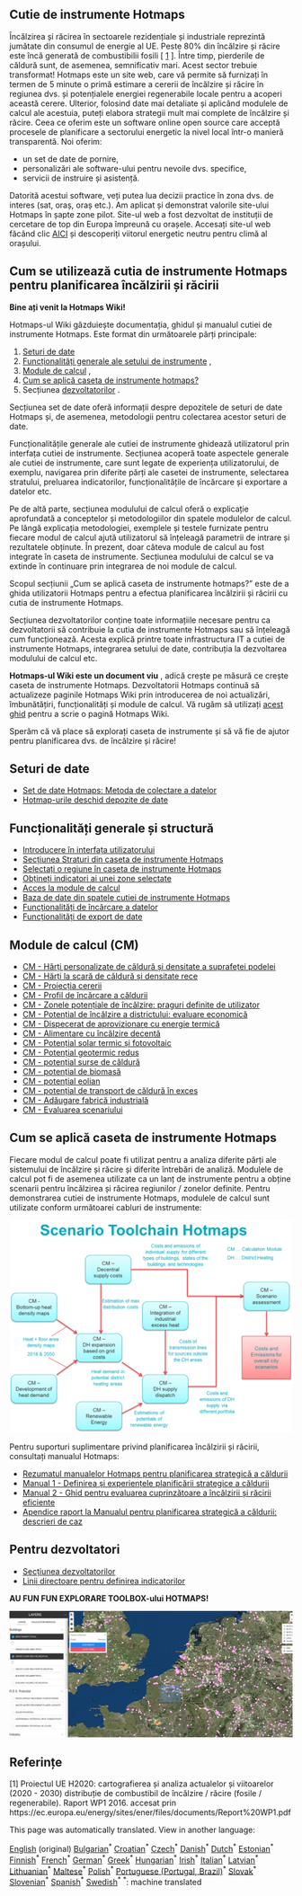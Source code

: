 <h2> Cutie de instrumente Hotmaps </h2><p> Încălzirea și răcirea în sectoarele rezidențiale și industriale reprezintă jumătate din consumul de energie al UE. Peste 80% din încălzire și răcire este încă generată de combustibilii fosili [ <a href="#References">1</a> ]. Între timp, pierderile de căldură sunt, de asemenea, semnificativ mari. Acest sector trebuie transformat! Hotmaps este un site web, care vă permite să furnizați în termen de 5 minute o primă estimare a cererii de încălzire și răcire în regiunea dvs. și potențialele energiei regenerabile locale pentru a acoperi această cerere. Ulterior, folosind date mai detaliate și aplicând modulele de calcul ale acestuia, puteți elabora strategii mult mai complete de încălzire și răcire. Ceea ce oferim este un software online open source care acceptă procesele de planificare a sectorului energetic la nivel local într-o manieră transparentă. Noi oferim: </p><ul><li> un set de date de pornire, </li><li> personalizări ale software-ului pentru nevoile dvs. specifice, </li><li> servicii de instruire și asistență. </li></ul><p> Datorită acestui software, veți putea lua decizii practice în zona dvs. de interes (sat, oraș, oraș etc.). Am aplicat și demonstrat valorile site-ului Hotmaps în șapte zone pilot. Site-ul web a fost dezvoltat de instituții de cercetare de top din Europa împreună cu orașele. Accesați site-ul web făcând clic <a href="https://www.hotmaps.hevs.ch/map">AICI</a> și descoperiți viitorul energetic neutru pentru climă al orașului. </p><h2> Cum se utilizează cutia de instrumente Hotmaps pentru planificarea încălzirii și răcirii </h2><p> <strong>Bine ați venit la Hotmaps Wiki!</strong> </p><p> Hotmaps-ul Wiki găzduiește documentația, ghidul și manualul cutiei de instrumente Hotmaps. Este format din următoarele părți principale: </p><ol><li> <a href="#Data-sets">Seturi de date</a> </li><li> <a href="#General-tool-functionalities-and-structure">Funcționalități generale ale setului de instrumente</a> , </li><li> <a href="#Calculation-modules-cm">Module de calcul</a> , </li><li> <a href="#How-to-apply-Hotmaps-toolbox">Cum se aplică caseta de instrumente hotmaps?</a> </li><li> Secțiunea <a href="#For-developers">dezvoltatorilor</a> . </li></ol><p> Secțiunea set de date oferă informații despre depozitele de seturi de date Hotmaps și, de asemenea, metodologii pentru colectarea acestor seturi de date. </p><p> Funcționalitățile generale ale cutiei de instrumente ghidează utilizatorul prin interfața cutiei de instrumente. Secțiunea acoperă toate aspectele generale ale cutiei de instrumente, care sunt legate de experiența utilizatorului, de exemplu, navigarea prin diferite părți ale casetei de instrumente, selectarea stratului, preluarea indicatorilor, funcționalitățile de încărcare și exportare a datelor etc. </p><p> Pe de altă parte, secțiunea modulului de calcul oferă o explicație aprofundată a conceptelor și metodologiilor din spatele modulelor de calcul. Pe lângă explicația metodologiei, exemplele și testele furnizate pentru fiecare modul de calcul ajută utilizatorul să înțeleagă parametrii de intrare și rezultatele obținute. În prezent, doar câteva module de calcul au fost integrate în caseta de instrumente. Secțiunea modulului de calcul se va extinde în continuare prin integrarea de noi module de calcul. </p><p> Scopul secțiunii „Cum se aplică caseta de instrumente hotmaps?” este de a ghida utilizatorii Hotmaps pentru a efectua planificarea încălzirii și răcirii cu cutia de instrumente Hotmaps. </p><p> Secțiunea dezvoltatorilor conține toate informațiile necesare pentru ca dezvoltatorii să contribuie la cutia de instrumente Hotmaps sau să înțeleagă cum funcționează. Acesta explică printre toate infrastructura IT a cutiei de instrumente Hotmaps, integrarea setului de date, contribuția la dezvoltarea modulului de calcul etc. </p><p> <strong>Hotmaps-ul Wiki este un document viu</strong> , adică crește pe măsură ce crește caseta de instrumente Hotmaps. Dezvoltatorii Hotmaps continuă să actualizeze paginile Hotmaps Wiki prin introducerea de noi actualizări, îmbunătățiri, funcționalități și module de calcul. Vă rugăm să utilizați <a href="https://github.com/HotMaps/hotmaps_wiki/wiki/Guidelines-for-writing-a-Hotmaps-Wiki-page">acest ghid</a> pentru a scrie o pagină Hotmaps Wiki. </p><p> Sperăm că vă place să explorați caseta de instrumente și să vă fie de ajutor pentru planificarea dvs. de încălzire și răcire! </p><h2> Seturi de date </h2><ul><li> <a href="ro-Hotmaps-data-set-method-of-data-collection">Set de date Hotmaps: Metoda de colectare a datelor</a> </li><li> <a href="ro-Hotmaps-open-data-repositories">Hotmap-urile deschid depozite de date</a> </li></ul><h2> Funcționalități generale și structură </h2><ul><li> <a href="ro-Introduction-to-user-interface">Introducere în interfața utilizatorului</a> </li><li> <a href="ro-Layers-section-in-the-Hotmaps-toolbox">Secțiunea Straturi din caseta de instrumente Hotmaps</a> </li><li> <a href="ro-Select-a-region-in-the-Hotmaps-toolbox">Selectați o regiune în caseta de instrumente Hotmaps</a> </li><li> <a href="ro-Retrieve-indicators-of-a-selected-area">Obțineți indicatori ai unei zone selectate</a> </li><li> <a href="ro-Access-to-calculation-modules">Acces la module de calcul</a> </li><li> <a href="ro-Database-behind-the-Hotmaps-toolbox">Baza de date din spatele cutiei de instrumente Hotmaps</a> </li><li> <a href="ro-Data-upload-functionalities">Funcționalități de încărcare a datelor</a> </li><li> <a href="ro-Data-export-functionalities">Funcționalități de export de date</a> </li></ul><h2> Module de calcul (CM) </h2><ul><li> <a href="ro-CM-Customized-heat-and-floor-area-density-maps">CM - Hărți personalizate de căldură și densitate a suprafeței podelei</a> </li><li> <a href="ro-CM-Scale-heat-and-cool-density-maps">CM - Hărți la scară de căldură și densitate rece</a> </li><li> <a href="ro-CM-Demand-projection">CM - Proiecția cererii</a> </li><li> <a href="ro-CM-Heat-load-profiles">CM - Profil de încărcare a căldurii</a> </li><li> <a href="ro-CM-District-heating-potential-areas-user-defined-thresholds">CM - Zonele potențiale de încălzire: praguri definite de utilizator</a> </li><li> <a href="ro-CM-District-heating-potential-economic-assessment">CM - Potențial de încălzire a districtului: evaluare economică</a> </li><li> <a href="ro-CM-District-heating-supply-dispatch">CM - Dispecerat de aprovizionare cu energie termică</a> </li><li> <a href="ro-CM-Decentral-heating-supply">CM - Alimentare cu încălzire decentă</a> </li><li> <a href="ro-CM-Solar-thermal-and-PV-potential">CM - Potențial solar termic și fotovoltaic</a> </li><li> <a href="ro-CM-Shallow-geothermal-potential">CM - Potențial geotermic redus</a> </li><li> <a href="ro-CM-Heat-source-potential">CM - potențial surse de căldură</a> </li><li> <a href="ro-CM-Biomass-potential">CM - potențial de biomasă</a> </li><li> <a href="ro-CM-Wind-potential">CM - potențial eolian</a> </li><li> <a href="ro-CM-Excess-heat-transport-potential">CM - potențial de transport de căldură în exces</a> </li><li> <a href="ro-CM-add-industry-plant">CM - Adăugare fabrică industrială</a> </li><li> <a href="ro-CM-Scenario-assessment">CM - Evaluarea scenariului</a> </li></ul><h2> Cum se aplică caseta de instrumente Hotmaps </h2><p> Fiecare modul de calcul poate fi utilizat pentru a analiza diferite părți ale sistemului de încălzire și răcire și diferite întrebări de analiză. Modulele de calcul pot fi de asemenea utilizate ca un lanț de instrumente pentru a obține scenarii pentru încălzirea și răcirea regiunilor / zonelor definite. Pentru demonstrarea cutiei de instrumente Hotmaps, modulele de calcul sunt utilizate conform următoarei cabluri de instrumente: </p><p><img alt="" src="https://github.com/HotMaps/hotmaps_wiki/blob/master/Images/Hotmaps_toolchain_2019-05-09.png"/></p><p> Pentru suporturi suplimentare privind planificarea încălzirii și răcirii, consultați manualul Hotmaps: </p><ul><li> <a href="https://www.hotmaps-project.eu/wp-content/uploads/2019/04/Summary-Hotmaps-Handbook.pdf">Rezumatul manualelor Hotmaps pentru planificarea strategică a căldurii</a> </li><li> <a href="https://vbn.aau.dk/da/publications/definition-amp-experiences-of-strategic-heat-planning">Manual 1 - Definirea și experiențele planificării strategice a căldurii</a> </li><li> <a href="https://vbn.aau.dk/da/publications/guidance-for-the-comprehensive-assessment-of-efficient-heating-an">Manual 2 - Ghid pentru evaluarea cuprinzătoare a încălzirii și răcirii eficiente</a> </li><li> <a href="https://vbn.aau.dk/da/publications/appendix-report-to-the-hotmaps-handbook-for-strategic-heat-planni">Apendice raport la Manualul pentru planificarea strategică a căldurii: descrieri de caz</a> </li></ul><h2> Pentru dezvoltatori </h2><ul><li> <a href="ro-Developers">Secțiunea dezvoltatorilor</a> </li><li> <a href="ro-Guidelines-for-defining-indicators">Linii directoare pentru definirea indicatorilor</a> </li></ul><p> <strong>AU FUN FUN EXPLORARE TOOLBOX-ului HOTMAPS!</strong> </p><p><img alt="" src="https://github.com/HotMaps/hotmaps_wiki/blob/master/Images/Hotmaps_test.JPG"/></p><h2> Referințe </h2><p> [1] Proiectul UE H2020: cartografierea și analiza actualelor și viitoarelor (2020 - 2030) distribuție de combustibil de încălzire / răcire (fosile / regenerabile). Raport WP1 2016. accesat prin https://ec.europa.eu/energy/sites/ener/files/documents/Report%20WP1.pdf </p>

This page was automatically translated. View in another language:

[English](en-Home) (original) [Bulgarian](bg-Home)<sup>\*</sup> [Croatian](hr-Home)<sup>\*</sup> [Czech](cs-Home)<sup>\*</sup> [Danish](da-Home)<sup>\*</sup> [Dutch](nl-Home)<sup>\*</sup> [Estonian](et-Home)<sup>\*</sup> [Finnish](fi-Home)<sup>\*</sup> [French](fr-Home)<sup>\*</sup> [German](de-Home)<sup>\*</sup> [Greek](el-Home)<sup>\*</sup> [Hungarian](hu-Home)<sup>\*</sup> [Irish](ga-Home)<sup>\*</sup> [Italian](it-Home)<sup>\*</sup> [Latvian](lv-Home)<sup>\*</sup> [Lithuanian](lt-Home)<sup>\*</sup> [Maltese](mt-Home)<sup>\*</sup> [Polish](pl-Home)<sup>\*</sup> [Portuguese (Portugal, Brazil)](pt-Home)<sup>\*</sup>  [Slovak](sk-Home)<sup>\*</sup> [Slovenian](sl-Home)<sup>\*</sup> [Spanish](es-Home)<sup>\*</sup> [Swedish](sv-Home)<sup>\*</sup>
<sup>\*</sup>: machine translated
